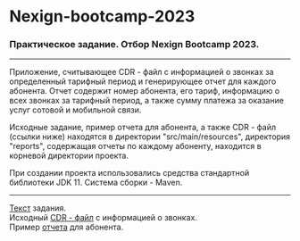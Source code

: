 # Nexign-bootcamp-2023
### Практическое задание. Отбор Nexign Bootcamp 2023.
___
Приложение, считывающее CDR - файл с информацией о звонках за определенный тарифный период и генерирующее отчет для каждого абонента. Отчет содержит номер абонента, его тариф,
информацию о всех звонках за тарифный период, а также сумму платежа за оказание услуг сотовой и мобильной связи.

Исходные задание, пример отчета для абонента, а также CDR - файл (ссылки ниже) находятся в директории "src/main/resources", директория "reports", содержащая отчеты по
каждому абоненту, находится в корневой директории проекта.

При создании проекта использовались средства стандартной библиотеки JDK 11. Система сборки - Maven.
___
[Текст](https://github.com/bltpzdc/Nexign-bootcamp-2023/blob/main/src/main/resources/task.txt) задания.   
Исходный [CDR - файл](https://github.com/bltpzdc/Nexign-bootcamp-2023/blob/main/src/main/resources/cdr.txt) с информацией о звонках.  
Пример [отчета](https://github.com/bltpzdc/Nexign-bootcamp-2023/blob/main/src/main/resources/report_example.txt) для абонента.  
